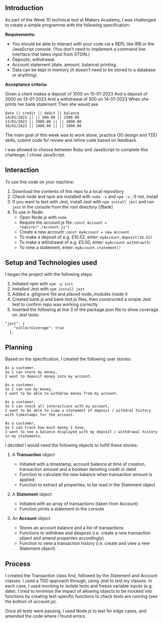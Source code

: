 ## Introduction

As part of the Week 10 technical test at Makers Academy, I was challenged to create a simple programme with the following specification:

**Requirements:**

- You should be able to interact with your code via a REPL like IRB or the JavaScript console. (You don't need to implement a command line interface that takes input from STDIN.)
- Deposits, withdrawal.
- Account statement (date, amount, balance) printing.
- Data can be kept in memory (it doesn't need to be stored to a database or anything).

**Acceptance criteria:**

Given a client makes a deposit of 1000 on 10-01-2023
And a deposit of 2000 on 13-01-2023
And a withdrawal of 500 on 14-01-2023
When she prints her bank statement
Then she would see

```
date || credit || debit || balance
14/01/2023 || || 500.00 || 2500.00
13/01/2023 || 2000.00 || || 3000.00
10/01/2023 || 1000.00 || || 1000.00
```

The main goal of this week was to work alone, practice OO design and TDD skills, submit code for review and refine code based on feedback.

I was allowed to choose between Ruby and JavaScript to complete this challenge; I chose JavaScript.

## Interaction

To use this code on your machine:

1. Download the contents of this repo to a local repository
2. Check node and npm are installed with `node -v` and `npm -v` ; if not, install
3. If you want to test with Jest, install Jest with `npm install jest` and run `jest` in the console from the root directory (/Bank)
4. To use in Node:
   - Open Node.js with `node`
   - Require the account.js file: `const Account = require("./account.js")`
   - Create a new account: `const myAccount = new Account`
   - To make a deposit of e.g. £10.52, enter: `myAccount.deposit(10.52)`
   - To make a withdrawal of e.g. £5.00, enter: `myAccount.withdraw(5)`
   - To view a statement, enter: `myAccount.statement()`

## Setup and Technologies used

I began the project with the following steps:

1. Initiated npm with `npm -y init`
2. Installed Jest with `npm install jest`
3. Added a .gitignore file and placed node_modules inside it
4. Created bank.js and bank.test.js files, then constructed a simple Jest test to confirm repo was working correctly
5. Inserted the following at line 3 of the package.json file to show coverage on Jest tests:

```
"jest": {
    "collectCoverage": true
  },
```

## Planning

Based on the specification, I created the following user stories:

```
As a customer,
So I can store my money,
I want to deposit money into my account.

As a customer,
So I can use my money,
I want to be able to withdraw money from my account.

As a customer,
So I can check all interactions with my account,
I want to be able to view a statement of deposit / withdral history with timestamps for the account.

As a customer,
So I can track how much money I have,
I want to see a balance displayed with my deposit / withdrawal history in my statements.
```

I decided I would need the following objects to fulfill these stories:

1. A **Transaction** object

   - Initiated with a timestamp, account balance at time of creation, transaction amount and a boolean denoting credit or debit
   - Function to calculate the new balance when transaction amount is applied
   - Function to extract all properties, to be read in the Statement object

2. A **Statement** object

   - Initiated with an array of transactions (taken from Account)
   - Function prints a statement to the console

3. An **Account** object

   - Stores an account balance and a list of transactions
   - Functions to withdraw and desposit (i.e. create a new transaction object and amend properties accordingly)
   - Function to view a transaction history (i.e. create and view a new Statement object)

## Process

I created the Transaction class first, followed by the Statement and Account classes. I used a TDD approach through, using Jest to test my classes. In each case, I used mocking to isolate tests and freeze variable inputs (e.g. date). I tried to minimise the impact of allowing objects to be mocked into functions by creating test-specific functions to check tests are running (see the bottom of account.js).

Once all tests were passing, I used Node.js to test for edge cases, and amended the code where I found errors.
